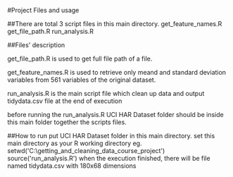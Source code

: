 #Project Files and usage

##There are total 3 script files in this main directory.
get_feature_names.R
get_file_path.R
run_analysis.R


##Files' description

get_file_path.R is used to get full file path of a file.

get_feature_names.R is used to retrieve only meand and standard deviation variables from 561 variables of the original dataset.

run_analysis.R is the main script file which clean up data and output tidydata.csv file at the end of execution

before running the run_analysis.R UCI HAR Dataset folder should be inside this main folder together the scripts files.



##How to run 
put UCI HAR Dataset folder in this main directory.
set this main directory as your R working directory
eg. setwd('C:\\getting_and_cleaning_data_course_project')
    source('run_analysis.R')
when the execution finished, there will be file named tidydata.csv with  180x68 dimensions
